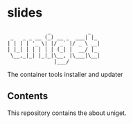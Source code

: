 # slides

```plaintext
             _            _
 _   _ _ __ (_) __ _  ___| |_
| | | | '_ \| |/ _` |/ _ \ __|
| |_| | | | | | (_| |  __/ |_
 \__,_|_| |_|_|\__, |\___|\__|
               |___/
```

The container tools installer and updater

## Contents

This repository contains the about uniget.
